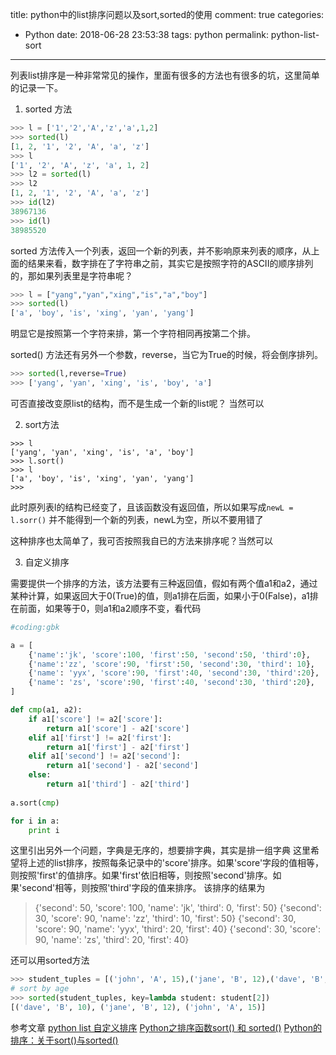 title: python中的list排序问题以及sort,sorted的使用
comment: true
categories:
  - Python
date: 2018-06-28 23:53:38
tags: python
permalink: python-list-sort

---

列表list排序是一种非常常见的操作，里面有很多的方法也有很多的坑，这里简单的记录一下。

<!-- more -->

1. sorted 方法

``` python
>>> l = ['1','2','A','z','a',1,2]
>>> sorted(l)
[1, 2, '1', '2', 'A', 'a', 'z']
>>> l
['1', '2', 'A', 'z', 'a', 1, 2]
>>> l2 = sorted(l)
>>> l2
[1, 2, '1', '2', 'A', 'a', 'z']
>>> id(l2)
38967136
>>> id(l)
38985520
```

sorted 方法传入一个列表，返回一个新的列表，并不影响原来列表的顺序，从上面的结果来看，数字排在了字符串之前，其实它是按照字符的ASCII的顺序排列的，那如果列表里是字符串呢？ 

``` python 
>>> l = ["yang","yan","xing","is","a","boy"]
>>> sorted(l)
['a', 'boy', 'is', 'xing', 'yan', 'yang']

```

明显它是按照第一个字符来排，第一个字符相同再按第二个排。

sorted() 方法还有另外一个参数，reverse，当它为True的时候，将会倒序排列。

``` python 
>>> sorted(l,reverse=True)
>>> ['yang', 'yan', 'xing', 'is', 'boy', 'a']

```


可否直接改变原list的结构，而不是生成一个新的list呢？ 当然可以  

2. sort方法

```
>>> l
['yang', 'yan', 'xing', 'is', 'a', 'boy']
>>> l.sort()
>>> l
['a', 'boy', 'is', 'xing', 'yan', 'yang']
>>>
```

此时原列表l的结构已经变了，且该函数没有返回值，所以如果写成`newL = l.sorr()` 并不能得到一个新的列表，newL为空，所以不要用错了

这种排序也太简单了，我可否按照我自已的方法来排序呢？当然可以

3. 自定义排序

需要提供一个排序的方法，该方法要有三种返回值，假如有两个值a1和a2，通过某种计算，如果返回大于0(True)的值，则a1排在后面，如果小于0(False)，a1排在前面，如果等于0，则a1和a2顺序不变，看代码  

``` python
#coding:gbk

a = [
    {'name':'jk', 'score':100, 'first':50, 'second':50, 'third':0}, 
    {'name':'zz', 'score':90, 'first':50, 'second':30, 'third': 10}, 
    {'name': 'yyx', 'score':90, 'first':40, 'second':30, 'third':20},
    {'name': 'zs', 'score':90, 'first':40, 'second':30, 'third':20},
]

def cmp(a1, a2):
    if a1['score'] != a2['score']:
        return a1['score'] - a2['score']
    elif a1['first'] != a2['first']:
        return a1['first'] - a2['first']
    elif a1['second'] != a2['second']:
        return a1['second'] - a2['second']
    else:
        return a1['third'] - a2['third']
        
a.sort(cmp)

for i in a:
    print i
```

这里引出另外一个问题，字典是无序的，想要排字典，其实是排一组字典
这里希望将上述的list排序，按照每条记录中的'score'排序。如果'score'字段的值相等，则按照'first'的值排序。如果'first'依旧相等，则按照'second'排序。如果'second'相等，则按照'third'字段的值来排序。
该排序的结果为
>{'second': 50, 'score': 100, 'name': 'jk', 'third': 0, 'first': 50}
{'second': 30, 'score': 90, 'name': 'zz', 'third': 10, 'first': 50}
{'second': 30, 'score': 90, 'name': 'yyx', 'third': 20, 'first': 40}
{'second': 30, 'score': 90, 'name': 'zs', 'third': 20, 'first': 40}

还可以用sorted方法

``` python 
>>> student_tuples = [('john', 'A', 15),('jane', 'B', 12),('dave', 'B', 10)]
# sort by age
>>> sorted(student_tuples, key=lambda student: student[2])
[('dave', 'B', 10), ('jane', 'B', 12), ('john', 'A', 15)]
```


参考文章
[python list 自定义排序](https://blog.csdn.net/nisxiya/article/details/49305857)
[Python之排序函数sort() 和 sorted()](https://www.jianshu.com/p/7be04a3f30cd)
[Python的排序：关于sort()与sorted()](https://blog.csdn.net/qq_15714857/article/details/50545265)




















